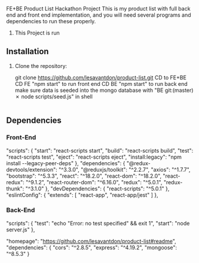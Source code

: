 FE+BE Product List Hackathon Project
This is my product list with full back end and front end implementation, and you will need several programs and dependencies to run these properly.

1. This Project is run

## Installation

1. Clone the repository:

   git clone https://github.com/lesavantdon/product-list.git
   CD to FE+BE
   CD FE "npm start" to run front end
   CD BE "npm start" to run back end
   make sure data is seeded into the mongo database with "BE git:(master) ✗ node scripts/seed.js" in shell

   ```

   ```

## Dependencies

### Front-End

"scripts": {
"start": "react-scripts start",
"build": "react-scripts build",
"test": "react-scripts test",
"eject": "react-scripts eject",
"install:legacy": "npm install --legacy-peer-deps"
},
"dependencies": {
"@redux-devtools/extension": "^3.3.0",
"@reduxjs/toolkit": "^2.2.7",
"axios": "^1.7.7",
"bootstrap": "^5.3.3",
"react": "^18.2.0",
"react-dom": "^18.2.0",
"react-redux": "^9.1.2",
"react-router-dom": "^6.16.0",
"redux": "^5.0.1",
"redux-thunk": "^3.1.0"
},
"devDependencies": {
"react-scripts": "^5.0.1"
},
"eslintConfig": {
"extends": [
"react-app",
"react-app/jest"
]
},

### Back-End

"scripts": {
"test": "echo \"Error: no test specified\" && exit 1",
"start": "node server.js"
},

"homepage": "https://github.com/lesavantdon/product-list#readme",
"dependencies": {
"cors": "^2.8.5",
"express": "^4.19.2",
"mongoose": "^8.5.3"
}
